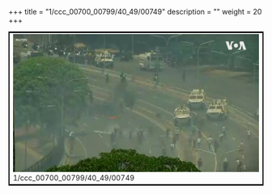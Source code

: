 +++
title = "1/ccc_00700_00799/40_49/00749"
description = ""
weight = 20
+++

<table style="border:2px solid black;max-width:800px;max-height:800px;" 
><tr><td>
<img class="center-fit-jpg"
src="/jpg_/aaa_20190430_NxaOmWaI8sI_00748.jpg">
1/ccc_00700_00799/40_49/00749
</img></td></tr></table>
